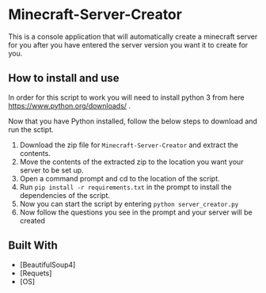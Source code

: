 # Minecraft-Server-Creator

This is a console application that will automatically create a minecraft server for you after you have entered the server version you want it to create for you.

## How to install and use

In order for this script to work you will need to install python 3 from here https://www.python.org/downloads/ .

Now that you have Python installed, follow the below steps to download and run the sctipt.
1. Download the zip file for `Minecraft-Server-Creator` and extract the contents.
2. Move the contents of the extracted zip to the location you want your server to be set up.
3. Open a command prompt and cd to the location of the script.
4. Run `pip install -r requirements.txt` in the prompt to install the dependencies of the script.
5. Now you can start the script by entering `python server_creator.py`
6. Now follow the questions you see in the prompt and your server will be created

## Built With

* [BeautifulSoup4]
* [Requets]
* [OS]


